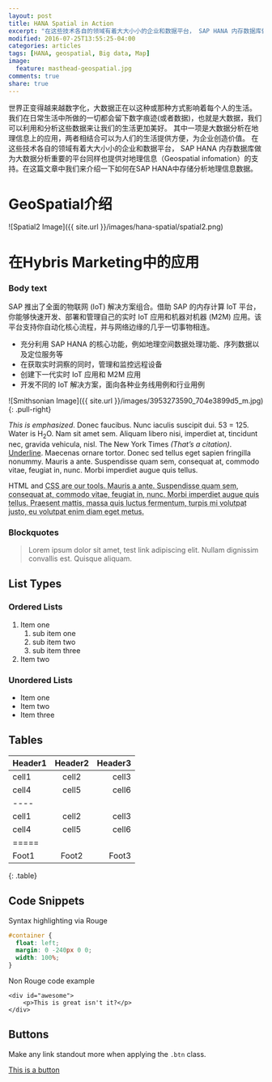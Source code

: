 ```yaml
---
layout: post
title: HANA Spatial in Action
excerpt: "在这些技术各自的领域有着大大小小的企业和数据平台， SAP HANA 内存数据库做为大数据分析重要的平台同样也提供对地理信息（Geospatial infomation）的支持。"
modified: 2016-07-25T13:55:25-04:00
categories: articles
tags: [HANA, geospatial, Big data, Map]
image:
  feature: masthead-geospatial.jpg
comments: true
share: true
---
```


世界正变得越来越数字化，大数据正在以这种或那种方式影响着每个人的生活。 我们在日常生活中所做的一切都会留下数字痕迹(或者数据)，也就是大数据，我们可以利用和分析这些数据来让我们的生活更加美好。 其中一项是大数据分析在地理信息上的应用，两者相结合可以为人们的生活提供方便，为企业创造价值。 在这些技术各自的领域有着大大小小的企业和数据平台， SAP HANA 内存数据库做为大数据分析重要的平台同样也提供对地理信息（Geospatial infomation）的支持。在这篇文章中我们来介绍一下如何在SAP HANA中存储分析地理信息数据。

# GeoSpatial介绍

![Spatial2 Image]({{ site.url }}/images/hana-spatial/spatial2.png)

# 在Hybris Marketing中的应用

### Body text

SAP 推出了全面的物联网 (IoT) 解决方案组合。借助 SAP 的内存计算 IoT 平台，你能够快速开发、部署和管理自己的实时 IoT 应用和机器对机器 (M2M) 应用。该平台支持你自动化核心流程，并与网络边缘的几乎一切事物相连。

* 充分利用 SAP HANA 的核心功能，例如地理空间数据处理功能、序列数据以及定位服务等
* 在获取实时洞察的同时，管理和监控远程设备
* 创建下一代实时 IoT 应用和 M2M 应用
* 开发不同的 IoT 解决方案，面向各种业务线用例和行业用例

![Smithsonian Image]({{ site.url }}/images/3953273590_704e3899d5_m.jpg)
{: .pull-right}

*This is emphasized*. Donec faucibus. Nunc iaculis suscipit dui. 53 = 125. Water is H<sub>2</sub>O. Nam sit amet sem. Aliquam libero nisi, imperdiet at, tincidunt nec, gravida vehicula, nisl. The New York Times <cite>(That’s a citation)</cite>. <u>Underline</u>. Maecenas ornare tortor. Donec sed tellus eget sapien fringilla nonummy. Mauris a ante. Suspendisse quam sem, consequat at, commodo vitae, feugiat in, nunc. Morbi imperdiet augue quis tellus.

HTML and <abbr title="cascading stylesheets">CSS<abbr> are our tools. Mauris a ante. Suspendisse quam sem, consequat at, commodo vitae, feugiat in, nunc. Morbi imperdiet augue quis tellus. Praesent mattis, massa quis luctus fermentum, turpis mi volutpat justo, eu volutpat enim diam eget metus.

### Blockquotes

> Lorem ipsum dolor sit amet, test link adipiscing elit. Nullam dignissim convallis est. Quisque aliquam.

## List Types

### Ordered Lists

1. Item one
   1. sub item one
   2. sub item two
   3. sub item three
2. Item two

### Unordered Lists

* Item one
* Item two
* Item three

## Tables

| Header1 | Header2 | Header3 |
|:--------|:-------:|--------:|
| cell1   | cell2   | cell3   |
| cell4   | cell5   | cell6   |
|----
| cell1   | cell2   | cell3   |
| cell4   | cell5   | cell6   |
|=====
| Foot1   | Foot2   | Foot3   |
{: .table}

## Code Snippets

Syntax highlighting via Rouge

```css
#container {
  float: left;
  margin: 0 -240px 0 0;
  width: 100%;
}
```

Non Rouge code example

    <div id="awesome">
        <p>This is great isn't it?</p>
    </div>

## Buttons

Make any link standout more when applying the `.btn` class.

<div markdown="0"><a href="#" class="btn">This is a button</a></div>
